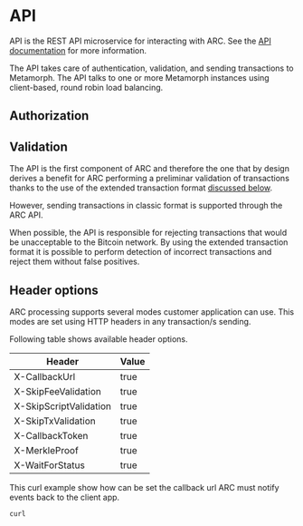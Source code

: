 # API

API is the REST API microservice for interacting with ARC. See the [API documentation](/arc/api.html) for more information.

The API takes care of authentication, validation, and sending transactions to Metamorph.  The API talks to one or more Metamorph instances using client-based, round robin load balancing.


## Authorization


## Validation

The API is the first component of ARC and therefore the one that by design derives a benefit for ARC performing a preliminar validation of transactions thanks to the use of the extended transaction format [discussed below](tx_extended). 

However, sending transactions in classic format is supported through the ARC API.


When possible, the API is responsible for rejecting transactions that would be unacceptable to the Bitcoin network. By using the extended transaction format it is possible to perform detection of incorrect transactions and reject them without false positives.


## Header options

ARC processing supports several modes customer application can use. This modes are set using HTTP headers in any transaction/s sending. 

Following table shows available header options.

|  Header | Value  |
|---|---|
|  X-CallbackUrl | true | false  | 
|  X-SkipFeeValidation | true | false  | 
|  X-SkipScriptValidation | true | false  | 
|  X-SkipTxValidation | true | false  | 
|  X-CallbackToken | true | false  | 
|  X-MerkleProof | true | false  | 
|  X-WaitForStatus | true | false  | 



This curl example show how can be set the callback url ARC must notify events back to the client app.

```
curl 
```